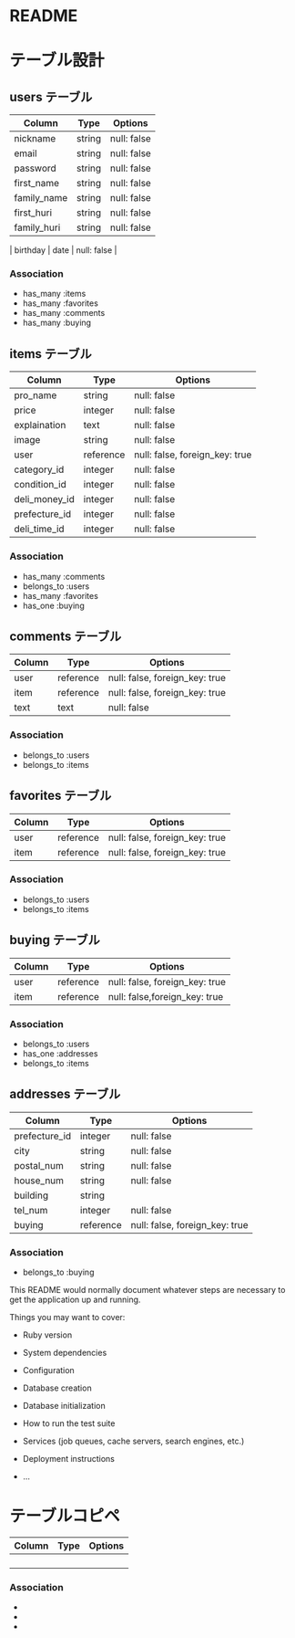 # README

# テーブル設計

## users テーブル

| Column    | Type       | Options     |
| --------- | ---------- | ----------- |
| nickname  | string     | null: false |
| email     | string     | null: false |
| password  | string     | null: false |
| first_name| string     | null: false |
| family_name| string     | null: false |
| first_huri| string     | null: false |
| family_huri| string     | null: false |

| birthday  | date       | null: false |

### Association

- has_many   :items
- has_many   :favorites
- has_many   :comments
- has_many   :buying


## items テーブル

| Column      | Type       | Options     |
| ----------- | ---------- | ----------- |
| pro_name    | string     | null: false |
| price       | integer    | null: false |
| explaination| text       | null: false |
| image       | string     | null: false |
| user        | reference  | null: false, foreign_key: true |
| category_id | integer    | null: false |
| condition_id| integer    | null: false |
| deli_money_id| integer   | null: false |
| prefecture_id| integer   | null: false |
| deli_time_id| integer    | null: false |

### Association

- has_many   :comments
- belongs_to :users
- has_many   :favorites
- has_one    :buying


## comments テーブル

| Column    | Type       | Options     |
| --------- | ---------- | ----------- |
| user      | reference  | null: false, foreign_key: true |
| item      | reference  | null: false, foreign_key: true |
| text      | text       | null: false |

### Association

- belongs_to :users
- belongs_to :items


## favorites テーブル

| Column    | Type       | Options     |
| --------- | ---------- | ----------- |
| user      | reference  | null: false, foreign_key: true |
| item      | reference  | null: false, foreign_key: true |

### Association

- belongs_to :users
- belongs_to :items


## buying テーブル

| Column    | Type       | Options     |
| --------- | ---------- | ----------- |
| user      | reference  | null: false, foreign_key: true |
| item      | reference  | null: false,foreign_key: true |

### Association

- belongs_to :users
- has_one    :addresses
- belongs_to :items


## addresses テーブル

| Column    | Type       | Options     |
| --------- | ---------- | ----------- |
| prefecture_id| integer | null: false |
| city      | string     | null: false |
| postal_num| string     | null: false |
| house_num | string     | null: false |
| building  | string     |             |
| tel_num   | integer    | null: false |
| buying    | reference  | null: false, foreign_key: true|

### Association

- belongs_to :buying




This README would normally document whatever steps are necessary to get the
application up and running.

Things you may want to cover:

* Ruby version

* System dependencies

* Configuration

* Database creation

* Database initialization

* How to run the test suite

* Services (job queues, cache servers, search engines, etc.)

* Deployment instructions

* ...

# テーブルコピペ

| Column    | Type       | Options     |
| --------- | ---------- | ----------- |
|           |            |             |
|           |            |             |
|           |            |             |
|           |            |             |


### Association

-
-
-